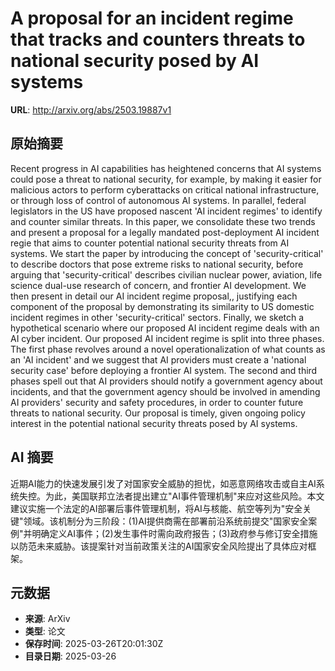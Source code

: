 # A proposal for an incident regime that tracks and counters threats to national security posed by AI systems

**URL**: http://arxiv.org/abs/2503.19887v1

## 原始摘要

Recent progress in AI capabilities has heightened concerns that AI systems
could pose a threat to national security, for example, by making it easier for
malicious actors to perform cyberattacks on critical national infrastructure,
or through loss of control of autonomous AI systems. In parallel, federal
legislators in the US have proposed nascent 'AI incident regimes' to identify
and counter similar threats. In this paper, we consolidate these two trends and
present a proposal for a legally mandated post-deployment AI incident regie
that aims to counter potential national security threats from AI systems. We
start the paper by introducing the concept of 'security-critical' to describe
doctors that pose extreme risks to national security, before arguing that
'security-critical' describes civilian nuclear power, aviation, life science
dual-use research of concern, and frontier AI development. We then present in
detail our AI incident regime proposal,, justifying each component of the
proposal by demonstrating its similarity to US domestic incident regimes in
other 'security-critical' sectors. Finally, we sketch a hypothetical scenario
where our proposed AI incident regime deals with an AI cyber incident. Our
proposed AI incident regime is split into three phases. The first phase
revolves around a novel operationalization of what counts as an 'AI incident'
and we suggest that AI providers must create a 'national security case' before
deploying a frontier AI system. The second and third phases spell out that AI
providers should notify a government agency about incidents, and that the
government agency should be involved in amending AI providers' security and
safety procedures, in order to counter future threats to national security. Our
proposal is timely, given ongoing policy interest in the potential national
security threats posed by AI systems.


## AI 摘要

近期AI能力的快速发展引发了对国家安全威胁的担忧，如恶意网络攻击或自主AI系统失控。为此，美国联邦立法者提出建立"AI事件管理机制"来应对这些风险。本文建议实施一个法定的AI部署后事件管理机制，将AI与核能、航空等列为"安全关键"领域。该机制分为三阶段：(1)AI提供商需在部署前沿系统前提交"国家安全案例"并明确定义AI事件；(2)发生事件时需向政府报告；(3)政府参与修订安全措施以防范未来威胁。该提案针对当前政策关注的AI国家安全风险提出了具体应对框架。

## 元数据

- **来源**: ArXiv
- **类型**: 论文
- **保存时间**: 2025-03-26T20:01:30Z
- **目录日期**: 2025-03-26
